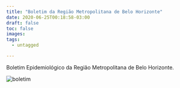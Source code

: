 ```yaml
---
title: "Boletim da Região Metropolitana de Belo Horizonte"
date: 2020-06-25T00:18:58-03:00
draft: false
toc: false
images:
tags: 
  - untagged

---
```


Boletim Epidemiológico da Região Metropolitana de Belo Horizonte.

![boletim](/boletim_bh_25-06.jpg)


